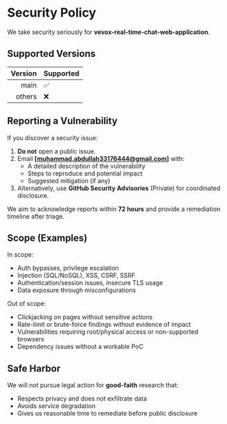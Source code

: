 # Security Policy

We take security seriously for **vevox-real-time-chat-web-application**.

## Supported Versions

| Version | Supported |
| ------: | :-------- |
|    main | ✅        |
|  others | ❌        |

## Reporting a Vulnerability

If you discover a security issue:

1. **Do not** open a public issue.
2. Email **[muhammad.abdullah33176444@gmail.com]** with:
   - A detailed description of the vulnerability
   - Steps to reproduce and potential impact
   - Suggested mitigation (if any)
3. Alternatively, use **GitHub Security Advisories** (Private) for coordinated disclosure.

We aim to acknowledge reports within **72 hours** and provide a remediation timeline after triage.

## Scope (Examples)

In scope:

- Auth bypasses, privilege escalation
- Injection (SQL/NoSQL), XSS, CSRF, SSRF
- Authentication/session issues, insecure TLS usage
- Data exposure through misconfigurations

Out of scope:

- Clickjacking on pages without sensitive actions
- Rate-limit or brute-force findings without evidence of impact
- Vulnerabilities requiring root/physical access or non-supported browsers
- Dependency issues without a workable PoC

## Safe Harbor

We will not pursue legal action for **good-faith** research that:

- Respects privacy and does not exfiltrate data
- Avoids service degradation
- Gives us reasonable time to remediate before public disclosure
